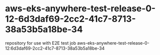 # aws-eks-anywhere-test-release-0-12-6d3daf69-2cc2-41c7-8713-38a53b5a18be-34
repository for use with E2E test job aws-eks-anywhere-test-release-0-12:6d3daf69-2cc2-41c7-8713-38a53b5a18be-34
